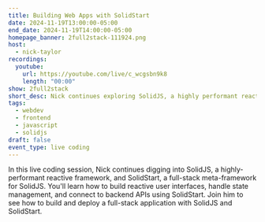 ```yaml
---
title: Building Web Apps with SolidStart
date: 2024-11-19T13:00:00-05:00
end_date: 2024-11-19T14:00:00-05:00
homepage_banner: 2full2stack-111924.png
host:
  - nick-taylor
recordings:
  youtube:
    url: https://youtube.com/live/c_wcgsbn9k8
    length: "00:00"
show: 2full2stack
short_desc: Nick continues exploring SolidJS, a highly performant reactive framework, and SolidStart, a full-stack meta-framework for SolidJS.
tags:
  - webdev
  - frontend
  - javascript
  - solidjs
draft: false
event_type: live coding
---
```


In this live coding session, Nick continues digging into SolidJS, a highly-performant reactive framework, and SolidStart, a full-stack meta-framework for SolidJS. You'll learn how to build reactive user interfaces, handle state management, and connect to backend APIs using SolidStart. Join him to see how to build and deploy a full-stack application with SolidJS and SolidStart.
